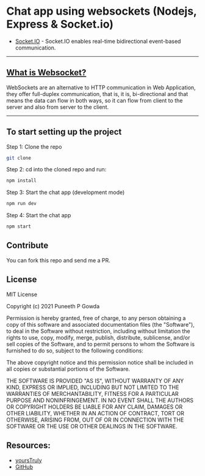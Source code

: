 # Chat app using websockets (Nodejs, Express & Socket.io)

- [Socket.IO](https://www.npmjs.com/package/socket.io) - Socket.IO enables real-time bidirectional event-based communication.

---

## [What is Websocket?](https://en.wikipedia.org/wiki/WebSocket#:~:text=WebSocket%20is%20a%20computer%20communications,WebSocket%20is%20distinct%20from%20HTTP.)

WebSockets are an alternative to HTTP communication in Web Application, they offer full-duplex communication, that is, it is, bi-directional and that means the data can flow in both ways, so it can flow from client to the server and also from server to the client.

---

## To start setting up the project

Step 1: Clone the repo

```bash
git clone
```

Step 2: cd into the cloned repo and run:

```bash
npm install
```

Step 3: Start the chat app (development mode)

```bash
npm run dev
```

Step 4: Start the chat app

```bash
npm start
```

## Contribute

You can fork this repo and send me a PR.

## License

MIT License

Copyright (c) 2021 Puneeth P Gowda

Permission is hereby granted, free of charge, to any person obtaining a copy
of this software and associated documentation files (the "Software"), to deal
in the Software without restriction, including without limitation the rights
to use, copy, modify, merge, publish, distribute, sublicense, and/or sell
copies of the Software, and to permit persons to whom the Software is
furnished to do so, subject to the following conditions:

The above copyright notice and this permission notice shall be included in all
copies or substantial portions of the Software.

THE SOFTWARE IS PROVIDED "AS IS", WITHOUT WARRANTY OF ANY KIND, EXPRESS OR
IMPLIED, INCLUDING BUT NOT LIMITED TO THE WARRANTIES OF MERCHANTABILITY,
FITNESS FOR A PARTICULAR PURPOSE AND NONINFRINGEMENT. IN NO EVENT SHALL THE
AUTHORS OR COPYRIGHT HOLDERS BE LIABLE FOR ANY CLAIM, DAMAGES OR OTHER
LIABILITY, WHETHER IN AN ACTION OF CONTRACT, TORT OR OTHERWISE, ARISING FROM,
OUT OF OR IN CONNECTION WITH THE SOFTWARE OR THE USE OR OTHER DEALINGS IN THE
SOFTWARE.

## Resources:

- [yoursTruly](https://www.youtube.com/watch?v=RUL9yTzOTuU&list=PLdHg5T0SNpN09AlLBAYahKZUrAWsIL7No)
- [GitHub](https://github.com/trulymittal/chat-socket.io)
